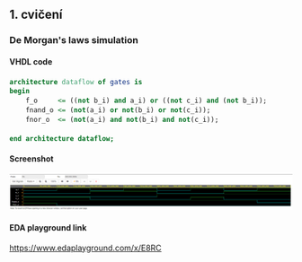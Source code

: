 ## 1. cvičení
### De Morgan's laws simulation
#### VHDL code
```vhdl
architecture dataflow of gates is
begin
    f_o 	<= ((not b_i) and a_i) or ((not c_i) and (not b_i));
    fnand_o <= (not(a_i) or not(b_i) or not(c_i));
    fnor_o  <= (not(a_i) and not(b_i) and not(c_i));

end architecture dataflow;
```
#### Screenshot
![Simulace De Morgan's laws](Images/demorganslawsimulation.png)
#### EDA playground link
https://www.edaplayground.com/x/E8RC

